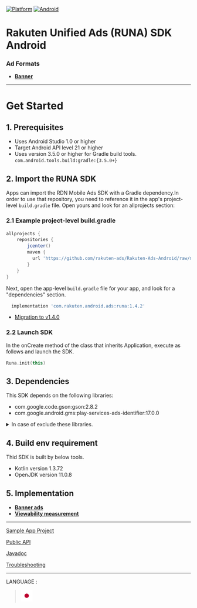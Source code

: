 <div id="top"></div>

[![Platform](http://img.shields.io/badge/platform-Android-brightgreen.svg?style=flat)](https://developer.android.com)
[![Android](http://img.shields.io/badge/support-API_Level_15+-blue.svg?style=flat)](https://developer.android.com)

# Rakuten Unified Ads (RUNA) SDK Android

### Ad Formats

* **[Banner](./doc/bannerads/README.md)**

---
# Get Started

<div id="prerequisites"></div>

## 1. Prerequisites

* Uses Android Studio 1.0 or higher
* Target Android API level 21 or higher
* Uses version 3.5.0 or higher for Gradle build tools.<br>`com.android.tools.build:gradle:{3.5.0+}`

<div id="import_sdk"></div>

## 2. Import the RUNA SDK

Apps can import the RDN Mobile Ads SDK with a Gradle dependency.In order to use that repository, you need to reference it in the app's project-level `build.gradle` file. Open yours and look for an allprojects section:

### 2.1 Example project-level build.gradle

```groovy
allprojects {
    repositories {
        jcenter()
        maven {
          url 'https://github.com/rakuten-ads/Rakuten-Ads-Android/raw/master/maven'
        }
    }
}
```

Next, open the app-level `build.gradle` file for your app, and look for a "dependencies" section.

```groovy
  implementation 'com.rakuten.android.ads:runa:1.4.2'
```

 * [Migration to v1.4.0](./doc/migration/README.md)

### 2.2 Launch SDK

In the onCreate method of the class that inherits Application, execute as follows and launch the SDK.

```kotlin
Runa.init(this)
```

## 3. Dependencies

This SDK depends on the following libraries:

* com.google.code.gson:gson:2.8.2
* com.google.android.gms:play-services-ads-identifier:17.0.0

<details>
<summary>In case of exclude these libraries.</summary>

If you are already using these libraries, you can exclude them in the following ways to avoid conflicts:

```
implementation("com.rakuten.android.ads:runa:X.X.X") {
    exclude group: "com.google.android.gms", module: "play-services-ads-identifier"
    exclude group: "com.google.code.gson", module: "gson"
}
```

> X.X.X : Using version.
>
> ※ Exclude it with [`exclude`](https://docs.gradle.org/current/javadoc/org/gradle/api/artifacts/ModuleDependency.html#exclude-java.util.Map-) if it is already used and duplicated.

</details>

## 4. Build env requirement

Thid SDK is built by below tools.

* Kotlin version 1.3.72
* OpenJDK version 11.0.8


## 5. Implementation

* **[Banner ads](./doc/bannerads/README.md)**
* **[Viewability measurement](./doc/viewability/README.md)**

---

[Sample App Project](https://github.com/rakuten-ads/Rakuten-Ads-Android-Sample)

[Public API](./doc/api/README.md)

[Javadoc](https://rakuten-ads.github.io/products/runa/android/javadoc/index.html)

[Troubleshooting](./doc/troubleshoot/README.md)

---
LANGUAGE :
> [![jp](./doc/lang/ja.png)](./doc/ja)
